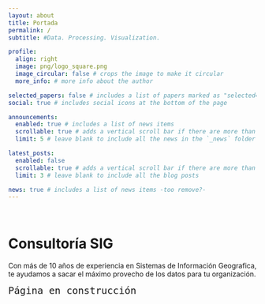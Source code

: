 ```yaml
---
layout: about
title: Portada
permalink: /
subtitle: #Data. Processing. Visualization.

profile:
  align: right
  image: png/logo_square.png
  image_circular: false # crops the image to make it circular
  more_info: # more info about the author

selected_papers: false # includes a list of papers marked as "selected={true}"
social: true # includes social icons at the bottom of the page

announcements:
  enabled: true # includes a list of news items
  scrollable: true # adds a vertical scroll bar if there are more than 3 news items
  limit: 5 # leave blank to include all the news in the `_news` folder

latest_posts:
  enabled: false
  scrollable: true # adds a vertical scroll bar if there are more than 3 new posts items
  limit: 3 # leave blank to include all the blog posts

news: true # includes a list of news items -too remove?-
---
```


<br>
<h1>Consultoría SIG</h1>
<p class="introduction">Con más de 10 años de experiencia en Sistemas de Información Geografica, te ayudamos a sacar el máximo provecho de los datos para tu organización.</p>
<p></p>

<code style="font-size: 1.4em">Página en construcción</code>

<br>
